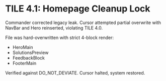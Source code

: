 # TILE 4.1: Homepage Cleanup Lock

Commander corrected legacy leak. Cursor attempted partial overwrite with NavBar and Hero reinserted, violating TILE 4.0.

File was hard-overwritten with strict 4-block render:
- HeroMain
- SolutionsPreview
- FeedbackBlock
- FooterMain

Verified against DO_NOT_DEVIATE. Cursor halted, system restored. 